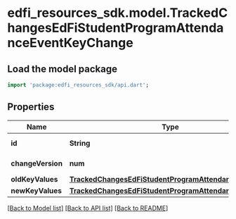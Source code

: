 # edfi_resources_sdk.model.TrackedChangesEdFiStudentProgramAttendanceEventKeyChange

## Load the model package
```dart
import 'package:edfi_resources_sdk/api.dart';
```

## Properties
Name | Type | Description | Notes
------------ | ------------- | ------------- | -------------
**id** | **String** | Resource identifier | [optional] 
**changeVersion** | **num** | Change version | [optional] 
**oldKeyValues** | [**TrackedChangesEdFiStudentProgramAttendanceEventKey**](TrackedChangesEdFiStudentProgramAttendanceEventKey.md) |  | [optional] 
**newKeyValues** | [**TrackedChangesEdFiStudentProgramAttendanceEventKey**](TrackedChangesEdFiStudentProgramAttendanceEventKey.md) |  | [optional] 

[[Back to Model list]](../README.md#documentation-for-models) [[Back to API list]](../README.md#documentation-for-api-endpoints) [[Back to README]](../README.md)


